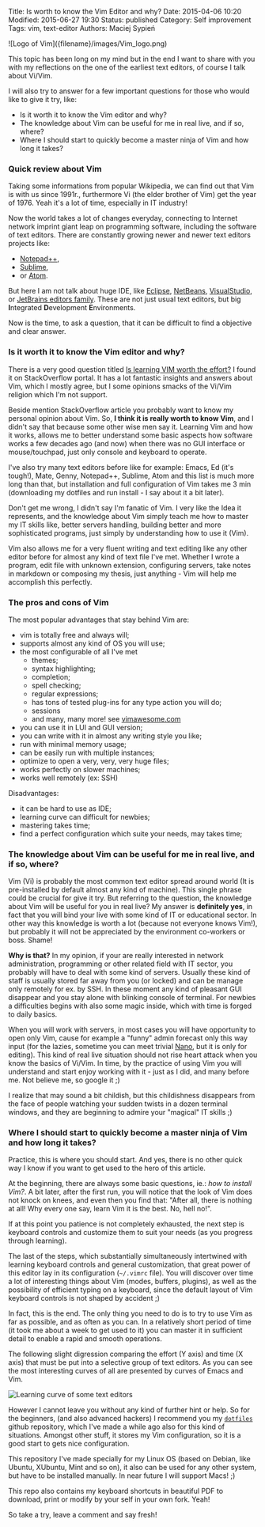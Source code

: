 Title:      Is worth to know the Vim Editor and why?
Date:       2015-04-06 10:20
Modified:   2015-06-27 19:30
Status:     published
Category:   Self improvement
Tags:       vim, text-editor
Authors:    Maciej Sypień
<!-- Summary:    I'll try to gather all my current experience about writing the code, also writing in many text editors and finally express my opinion that is that worth to learn Vi/Vim.  -->


<div class="intro-article-image-sm" markdown="1">
  ![Logo of Vim]({filename}/images/Vim_logo.png)
</div>

This topic has been long on my mind but in the end I want to share with you with my reflections on the one of the earliest text editors, of course I talk about Vi/Vim.

I will also try to answer for a few important questions for those who would like to give it try, like:

- Is it worth it to know the Vim editor and why?
- The knowledge about Vim can be useful for me in real live, and if so, where?
- Where I should start to quickly become a master ninja of Vim and how long it takes?



### Quick review about Vim

Taking some informations from popular Wikipedia, we can find out that Vim is with us since 1991r., furthermore Vi (the elder brother of Vim) get the year of 1976. Yeah it's a lot of time, especially in IT industry!

Now the world takes a lot of changes everyday, connecting to Internet network imprint giant leap on programming software, including the software of text editors. There are constantly growing newer and newer text editors projects like:


*   [Notepad++][2],
*   [Sublime][3],
*   or [Atom][4].

But here I am not talk about huge IDE, like [Eclipse](), [NetBeans](), [VisualStudio](), or [JetBrains editors family](). These are not just usual text editors, but big **I**ntegrated **D**evelopment **E**nvironments.

Now is the time, to ask a question, that it can be difficult to find a objective and clear answer.


### Is it worth it to know the Vim editor and why?

There is a very good question titled [Is learning VIM worth the effort?][5] I found it on StackOverflow portal. It has a lot fantastic insights and answers about Vim, which I mostly agree, but I some opinions smacks of the Vi/Vim religion which I'm not support.

Beside mention StackOverflow article you probably want to know my personal opinion about Vim. So, **I think it is really worth to know Vim**, and I didn't say that because some other wise men say it. Learning Vim and how it works, allows me to better understand some basic aspects how software works a few decades ago (and now) when there was no GUI interface or mouse/touchpad, just only console and keyboard to operate.

I've also try many text editors before like for example: Emacs, Ed (it's tough!), Mate, Genny, Notepad++, Sublime, Atom and this list is much more long than that, but installation and full configuration of Vim takes me 3 min (downloading my dotfiles and run install - I say about it a bit later).

Don't get me wrong, I didn't say I'm fanatic of Vim. I very like the Idea it represents, and the knowledge about Vim simply teach me how to master my IT skills like, better servers handling, building better and more sophisticated programs, just simply by understanding how to use it (Vim).

Vim also allows me for a very fluent writing and text editing like any other editor before for almost any kind of text file I've met. Whether I wrote a program, edit file with unknown extension, configuring servers, take notes in markdown or composing my thesis, just anything - Vim will help me accomplish this perfectly.

### The pros and cons of Vim

The most popular advantages that stay behind Vim are:

-   vim is totally free and always will;
-   supports almost any kind of OS you will use;
-   the most configurable of all I've met
    -   themes;
    -   syntax highlighting;
    -   completion;
    -   spell checking;
    -   regular expressions;
    -   has tons of tested plug-ins for any type action you will do;
    -   sessions
    -   and many, many more! see [vimawesome.com][vimawesome-webpage]
-   you can use it in LUI and GUI version;
-   you can write with it in almost any writing style you like;
-   run with minimal memory usage;
-   can be easily run with multiple instances;
-   optimize to open a very, very, very huge files;
-   works perfectly on slower machines;
-   works well remotely (ex: SSH)

Disadvantages:

-   it can be hard to use as IDE;
-   learning curve can difficult for newbies;
-   mastering takes time;
-   find a perfect configuration which suite your needs, may takes time;


### The knowledge about Vim can be useful for me in real live, and if so, where?

Vim (Vi) is probably the most common text editor spread around world (It is pre-installed by default almost any kind of machine). This single phrase could be crucial for give it try. But referring to the question, the knowledge about Vim will be useful for you in real live? My answer is **definitely yes**, in fact that you will bind your live with some kind of IT or educational sector. In other way this knowledge is worth a lot (because not everyone knows Vim!), but probably it will not be appreciated by the environment co-workers or boss. Shame!

**Why is that?** In my opinion, if your are really interested in network administration, programming or other related field with IT sector, you probably will have to deal with some kind of servers. Usually these kind of staff is usually stored far away from you (or locked) and can be manage only remotely for ex. by SSH. In these moment any kind of pleasant GUI disappear and you stay alone with blinking console of terminal. For newbies a difficulties begins with also some magic inside, which with time is forged to daily basics.

When you will work with servers, in most cases you will have opportunity to open only Vim, cause for example a "funny" admin forecast only this way input (for the lazies, sometime you can meet trivial [Nano][6], but it is only for editing). This kind of real live situation should not rise heart attack when you know the basics of Vi/Vim. In time, by the practice of using Vim you will understand and start enjoy working with it - just as I did, and many before me. Not believe me, so google it ;)

I realize that may sound a bit childish, but this childishness disappears from the face of people watching your sudden twists in a dozen terminal windows, and they are beginning to admire your "magical" IT skills ;)


### Where I should start to quickly become a master ninja of Vim and how long it takes?

Practice, this is where you should start. And yes, there is no other quick way I know if you want to get used to the hero of this article.

At the beginning, there are always some basic questions, ie.: *how to install Vim?*. A bit later, after the first run, you will notice that the look of Vim does not knock on knees, and even then you find that: "After all, there is nothing at all! Why every one say, learn Vim it is the best. No, hell no!".

If at this point you patience is not completely exhausted, the next step is keyboard controls and customize them to suit your needs (as you progress through learning).

The last of the steps, which substantially simultaneously intertwined with learning keyboard controls and general customization, that great power of this editor lay in its configuration (`~/.vimrc` file). You will discover over time a lot of interesting things about Vim (modes, buffers, plugins), as well as the possibility of efficient typing on a keyboard, since the default layout of Vim keyboard controls is not shaped by accident ;)

In fact, this is the end. The only thing you need to do is to try to use Vim as far as possible, and as often as you can. In a relatively short period of time (it took me about a week to get used to it) you can master it in sufficient detail to enable a rapid and smooth operations.

The following slight digression comparing the effort (Y axis) and time (X axis) that must be put into a selective group of text editors. As you can see the most interesting curves of all are presented by curves of Emacs and Vim.

![Learning curve of some text editors]({filename}/images/text_editors.jpg)

However I cannot leave you without any kind of further hint or help. So for the beginners, (and also advanced hackers) I recommend you my [`dotfiles`][8] github repository, which I've made a while ago also for this kind of situations. Amongst other stuff, it stores my Vim configuration, so it is a good start to gets nice configuration.

This repository I've made specially for my Linux OS (based on Debian, like Ubuntu, XUbuntu, Mint and so on), it also can be used for any other system, but have to be installed manually. In near future I will support Macs! ;)

This repo also contains my keyboard shortcuts in beautiful PDF to download, print or modify by your self in your own fork. Yeah!

So take a try, leave a comment and say fresh!


 [1]: http://www.microsoft.com/microsoft-hololens/en-us
 [2]: http://notepad-plus-plus.org/
 [3]: http://www.sublimetext.com/
 [4]: https://atom.io/
 [5]: http://stackoverflow.com/questions/597077/is-learning-vim-worth-the-effort
 [6]: http://www.nano-editor.org/
 [7]: https://github.com/egel/code-wiki/blob/master/programs/vim/vim.md
 [8]: https://github.com/egel/dot-files
 [vimawesome-webpage]: http://vimawesome.com/
